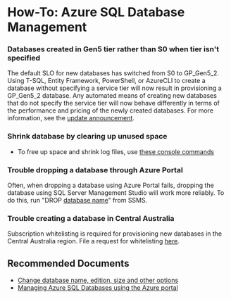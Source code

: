 <properties
	pageTitle="How-To: Azure SQL Database Management"
	description="How-To: Azure SQL Database Management"
	service="microsoft.sql"
	resource="servers"
	authors="emlisa, johirsch"
    ms.author="emlisa"
	displayOrder=""
	selfHelpType="generic"
	supportTopicIds="32630418"
	productPesIds="13491"
	cloudEnvironments="public"
	articleId="29427fe7-6a8b-46fc-aa6d-8d3fd5176098"
/>

# How-To: Azure SQL Database Management

### Databases created in Gen5 tier rather than S0 when tier isn't specified

The default SLO for new databases has switched from S0 to GP_Gen5_2. Using T-SQL, Entity Framework, PowerShell, or AzureCLI to create a database without specifying a service tier will now result in provisioning a GP_Gen5_2 database. Any automated means of creating new databases that do not specify the service tier will now behave differently in terms of the performance and pricing of the newly created databases. For more information, see the [update announcement](https://azure.microsoft.com/updates/azure-sql-database-default-configuration-changing-soon/).

### Shrink database by clearing up unused space

* To free up space and shrink log files, use [these console commands](https://docs.microsoft.com/sql/t-sql/database-console-commands/dbcc-shrinkdatabase-transact-sql)

### Trouble dropping a database through Azure Portal

Often, when dropping a database using Azure Portal fails, dropping the database using SQL Server Management Studio will work more reliably. To do this, run "DROP [database name](https://docs.microsoft.com/azure/sql-database/sql-database-connect-query-ssms)" from SSMS.

### Trouble creating a database in Central Australia

Subscription whitelisting is required for provisioning new databases in the Central Australia region. File a request for whitelisting [here](https://azure.microsoft.com/global-infrastructure/australia/contact/).

## **Recommended Documents**

* [Change database name, edition, size and other options](https://docs.microsoft.com/sql/t-sql/statements/alter-database-transact-sql?view=sql-server-2017?WT.mc_id=pid:13491:sid:32630418/)<br>
* [Managing Azure SQL Databases using the Azure portal](https://azure.microsoft.com/documentation/articles/sql-database-manage-portal?WT.mc_id=pid:13491:sid:32630418/)
